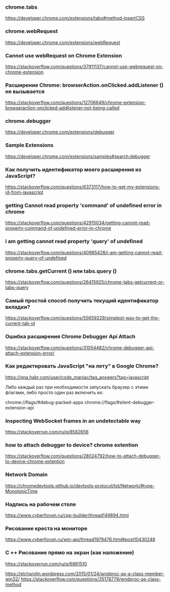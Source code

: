 ### chrome.tabs
https://developer.chrome.com/extensions/tabs#method-insertCSS

### chrome.webRequest
https://developer.chrome.com/extensions/webRequest

### Cannot use webRequest on Chrome Extension
https://stackoverflow.com/questions/37911137/cannot-use-webrequest-on-chrome-extension

### Расширение Chrome: browserAction.onClicked.addListener () не вызывается
https://stackoverflow.com/questions/12706649/chrome-extension-browseraction-onclicked-addlistener-not-being-called

### chrome.debugger
https://developer.chrome.com/extensions/debugger

### Sample Extensions
https://developer.chrome.com/extensions/samples#search:debugger

### Как получить идентификатор моего расширения из JavaScript?
https://stackoverflow.com/questions/6373117/how-to-get-my-extensions-id-from-javascript

### getting Cannot read property 'command' of undefined error in chrome
https://stackoverflow.com/questions/42915034/getting-cannot-read-property-command-of-undefined-error-in-chrome

### i am getting cannot read property 'query' of undefined
https://stackoverflow.com/questions/40985428/i-am-getting-cannot-read-property-query-of-undefined

### chrome.tabs.getCurrent () или tabs.query ()
https://stackoverflow.com/questions/26415925/chrome-tabs-getcurrent-or-tabs-query

### Самый простой способ получить текущий идентификатор вкладки?
https://stackoverflow.com/questions/55659229/simplest-way-to-get-the-current-tab-id

### Ошибка расширения Chrome Debugger Api Attach
https://stackoverflow.com/questions/31054482/chrome-debugger-api-attach-extension-error/

### Как редактировать JavaScript "на лету" в Google Chrome?
https://qna.habr.com/user/code_maniac/tag_answers?tag=javascript

Либо каждый раз при необходимости запускать браузер с этими флагами, либо просто один раз включить их:

chrome://flags/#debug-packed-apps
chrome://flags/#silent-debugger-extension-api

### Inspecting WebSocket frames in an undetectable way
https://stackoverrun.com/ru/q/8582656

### how to attach debugger to device? chrome extention
https://stackoverflow.com/questions/28024792/how-to-attach-debugger-to-device-chrome-extention

### Network Domain
https://chromedevtools.github.io/devtools-protocol/tot/Network/#type-MonotonicTime

### Надпись на рабочем столе
https://www.cyberforum.ru/cpp-builder/thread149894.html

### Рисование креста на мониторе
https://www.cyberforum.ru/win-api/thread1979476.html#post10430248

### C ++ Рисование прямо на экран (как наложение)
https://stackoverrun.com/ru/q/6861510

https://elcharolin.wordpress.com/2015/01/24/wndproc-as-a-class-member-win32/
https://stackoverflow.com/questions/35178779/wndproc-as-class-method
